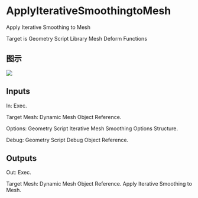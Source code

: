 # ApplyIterativeSmoothingtoMesh

Apply Iterative Smoothing to Mesh

Target is Geometry Script Library Mesh Deform Functions

## 图示

![]($-20221218-19104032.png)

## Inputs

In: Exec.

Target Mesh: Dynamic Mesh Object Reference.

Options: Geometry Script Iterative Mesh Smoothing Options Structure.

Debug: Geometry Script Debug Object Reference.  

## Outputs

Out: Exec.

Target Mesh: Dynamic Mesh Object Reference. Apply Iterative Smoothing to Mesh.

